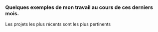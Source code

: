 ### Quelques exemples de mon travail au cours de ces derniers mois.
Les projets les plus récents sont les plus pertinents
